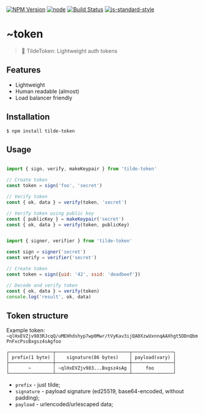 [![NPM Version](https://img.shields.io/npm/v/tilde-token.svg?style=flat-square)](https://www.npmjs.com/package/tilde-token)
[![node](https://img.shields.io/node/v/tilde-token.svg?style=flat-square)](https://www.npmjs.com/package/tilde-token)
[![Build Status](https://img.shields.io/travis/kitcast/tilde-token.svg?branch=master&style=flat-square)](https://travis-ci.org/kitcast/tilde-token)
[![js-standard-style](https://img.shields.io/badge/code%20style-standard-brightgreen.svg?style=flat-square)](http://standardjs.com/)


# ~token

> 🔐 TildeToken: Lightweight auth tokens

## Features

* Lightweight
* Human readable (almost)
* Load balancer friendly

## Installation

`$ npm install tilde-token`

## Usage

```js

import { sign, verify, makeKeypair } from 'tilde-token'

// Create token
const token = sign('foo', 'secret')

// Verify token
const { ok, data } = verify(token, 'secret')

// Verify token using public key
const { publicKey } = makeKeypair('secret')
const { ok, data } = verify(token, publicKey)

```

```js

import { signer, verifier } from 'tilde-token'

const sign = signer('secret')
const verify = verifier('secret')

// Create token
const token = sign({uid: '42', ssid: 'deadbeef'})

// Decode and verify token
const { ok, data } = verify(token)
console.log('result', ok, data)

```

## Token structure

Example token: `~qlHxEVZjv983RJcqQ/uMEHhdshyp7wp0Mwr/tVyKav3ijQA0XzwUxnnqAAXhgt5DDnQbmPnFxcPssBxgsz4sAgfoo`

```
┌────────────────┬───────────────────────────┬───────────────┐
│ prefix(1 byte) │    signature(86 bytes)    │ payload(vary) │
├────────────────┼───────────────────────────┼───────────────┤
│       ~        │ ~qlHxEVZjv983...Bxgsz4sAg │     foo       │
└────────────────┴───────────────────────────┴───────────────┘
```

* `prefix` - just tilde;
* `signature` - payload signature (ed25519, base64-encoded, without padding);
* `payload` - urlencoded/urlescaped data;
